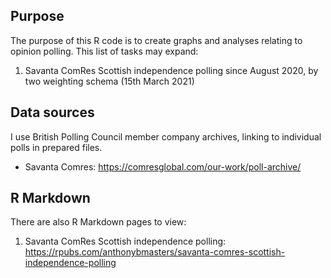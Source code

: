 ## Purpose
The purpose of this R code is to create graphs and analyses relating to opinion polling.
This list of tasks may expand:
1. Savanta ComRes Scottish independence polling since August 2020, by two weighting schema (15th March 2021)


## Data sources
I use British Polling Council member company archives, linking to individual polls in prepared files.
- Savanta Comres: https://comresglobal.com/our-work/poll-archive/

## R Markdown
There are also R Markdown pages to view:
1. Savanta ComRes Scottish independence polling: https://rpubs.com/anthonybmasters/savanta-comres-scottish-independence-polling
